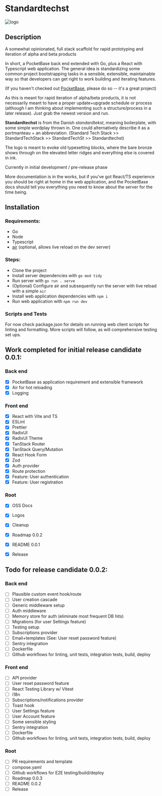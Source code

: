 # Standardtechst
![logo](https://github.com/user-attachments/assets/8c46a448-c22c-4fb0-a17e-52bbd1d46ef5)

## Description
A somewhat opinionated, full stack scaffold for rapid prototyping and iteration of alpha and beta products

In short, a PocketBase back end extended with Go, plus a React with Typescript web application. The general idea is standardizing some common project bootstrapping tasks in a sensible, extensible, maintainable way so that developers can get right to work building and iterating features.

(If you haven't checked out [PocketBase](https://pocketbase.io/), please do so -- it's a great project)

As this is meant for rapid iteration of alpha/beta products, it is not necessarily meant to have a proper update+upgrade schedule or process (although I am thinking about implementing such a structure/process in a later release). Just grab the newest version and run.

**Standardtechst** is from the Danish *standardtekst*, meaning boilerplate, with some simple wordplay thrown in. One could alternatively describe it as a portmanteau + an abbreviation. (Standard Tech Stack >> StandardTechStack >> StandardTechSt >> Standardtechst)

The logo is meant to evoke old typesetting blocks, where the bare bronze shows through on the elevated letter ridges and everything else is covered in ink.

Currently in initial development / pre-release phase

More documentation is in the works, but if you've got React/TS experience you should be right at home in the web application, and the PocketBase docs should tell you everything you need to know about the server for the time being.

## Installation
### Requirements:
* Go
* Node
* Typescript
* [air](https://github.com/air-verse/air) (optional, allows live reload on the dev server)

### Steps:
* Clone the project
* Install server dependencies with `go mod tidy`
* Run server with `go run . serve`
* (Optional) Configure air and subsequently run the server with live reload with a simple `air`
* Install web application dependencies with `npm i`
* Run web application with `npm run dev`

### Scripts and Tests
For now check package.json for details on running web client scripts for linting and formatting. More scripts will follow, as will comprehensive testing set ups.

## Work completed for initial release candidate 0.0.1:

### Back end
- [x] PocketBase as application requirement and extensible framework
- [x] Air for hot reloading
- [x] Logging

### Front end
- [x] React with Vite and TS
- [x] ESLint
- [x] Prettier
- [x] RadixUI
- [x] RadixUI Theme 
- [x] TanStack Router
- [x] TanStack Query/Mutation
- [x] React Hook Form 
- [x] Zod
- [X] Auth provider
- [x] Route protection
- [x] Feature: User authentication
- [x] Feature: User registration

### Root
- [x] OSS Docs
- [x] Logos
- [x] Cleanup
- [x] Roadmap 0.0.2
- [x] README 0.0.1
- [x] Release


## Todo for release candidate 0.0.2:

### Back end
- [ ] Plausible custom event hook/route
- [ ] User creation cascade
- [ ] Generic middleware setup
- [ ] Auth middleware
- [ ] Memory store for auth (eliminate most frequent DB hits)
- [ ] Migrations (for user Settings feature)
- [ ] Testing setup
- [ ] Subscriptions provider
- [ ] Email+templates (See: User reset password feature)
- [ ] Sentry integration
- [ ] Dockerfile
- [ ] Github workflows for linting, unit tests, integration tests, build, deploy

### Front end
- [ ] API provider
- [ ] User reset password feature
- [ ] React Testing Library w/ Vitest
- [ ] i18n
- [ ] Subscriptions/notifications provider
- [ ] Toast hook
- [ ] User Settings feature
- [ ] User Account feature
- [ ] Some sensible styling
- [ ] Sentry integration
- [ ] Dockerfile
- [ ] Github workflows for linting, unit tests, integration tests, build, deploy

### Root
- [ ] PR requirements and template
- [ ] compose.yaml
- [ ] Github workflows for E2E testing/build/deploy
- [ ] Roadmap 0.0.3
- [ ] README 0.0.2
- [ ] Release